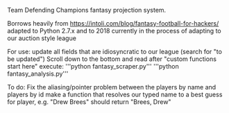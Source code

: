 Team Defending Champions fantasy projection system. 

Borrows heavily from https://intoli.com/blog/fantasy-football-for-hackers/
	adapted to Python 2.7.x and to 2018
	currently in the process of adapting to our auction style league

For use:
	update all fields that are idiosyncratic to our league (search for "to be updated")
	Scroll down to the bottom and read after "custom functions start here"
	execute:
	'''python fantasy_scraper.py'''
	'''python fantasy_analysis.py'''

To do:
	Fix the aliasing/pointer problem between the players by name and players by id
	make a function that resolves our typed name to a best guess for player, e.g. "Drew Brees" should return "Brees, Drew"
